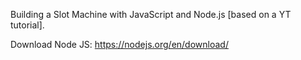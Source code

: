 Building a Slot Machine with JavaScript and Node.js [based on a YT tutorial].

Download Node JS: https://nodejs.org/en/download/
